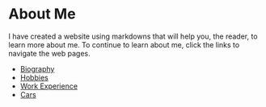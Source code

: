 # About Me

I have created a website using markdowns that will help you, the reader, to learn more about me. To continue to learn about me, click the links to navigate the web pages.

- [Biography](Bio)
- [Hobbies](Hobbies)
- [Work Experience](WorkExperiences)
- [Cars](Cars)
